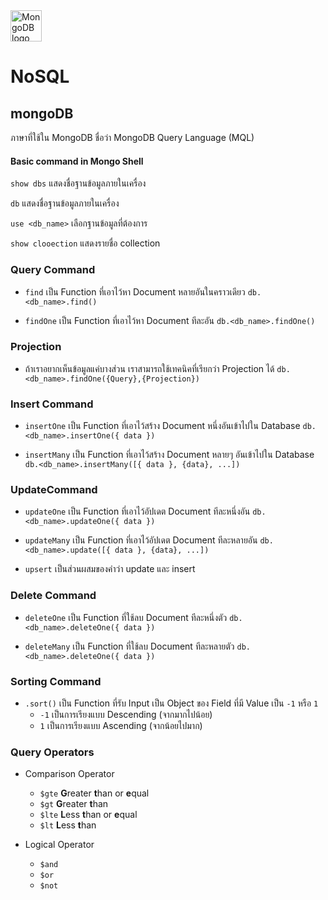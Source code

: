 <img src="https://img.shields.io/badge/MongoDB-282C34?logo=mongodb&logoColor=47A248" alt="MongoDB logo" title="MongoDB" height="50" />

# NoSQL

## mongoDB
ภาษาที่ใช้ใน MongoDB ชื่อว่า MongoDB Query Language (MQL)
 
#### Basic command in Mongo Shell

`show dbs` แสดงชื่อฐานข้อมูลภายในเครื่อง

`db` แสดงชื่อฐานข้อมูลภายในเครื่อง

`use <db_name>` เลือกฐานข้อมูลที่ต้องการ

`show clooection` แสดงรายชื่อ collection
        
### Query Command
- `find` เป็น Function ที่เอาไว้หา Document หลายอันในคราวเดียว `db.<db_name>.find()`
        
- `findOne` เป็น Function ที่เอาไว้หา Document ทีละอัน `db.<db_name>.findOne()`

### Projection
- ถ้าเราอยากเห็นข้อมูลแค่บางส่วน เราสามารถใช้เทคนิคที่เรียกว่า Projection ได้ `db.<db_name>.findOne({Query},{Projection})`

### Insert Command
- `insertOne` เป็น Function ที่เอาไว้สร้าง Document หนึ่งอันเข้าไปใน Database `db.<db_name>.insertOne({ data })`

- `insertMany` เป็น Function ที่เอาไว้สร้าง Document หลายๆ อันเข้าไปใน Database `db.<db_name>.insertMany([{ data }, {data}, ...])`

### UpdateCommand
- `updateOne` เป็น Function ที่เอาไว้อัปเดต Document ทีละหนึ่งอัน `db.<db_name>.updateOne({ data })`

- `updateMany` เป็น Function ที่เอาไว้อัปเดต Document ทีละหลายอัน `db.<db_name>.update([{ data }, {data}, ...])`

- `upsert` เป็นส่วนผสมของคำว่า update และ insert

### Delete Command
- `deleteOne` เป็น Function ที่ใช้ลบ Document ทีละหนึ่งตัว `db.<db_name>.deleteOne({ data })`

- `deleteMany` เป็น Function ที่ใช้ลบ Document ทีละหลายตัว `db.<db_name>.deleteOne({ data })`

### Sorting Command
- `.sort()` เป็น Function ที่รับ Input เป็น Object ของ Field ที่มี Value เป็น `-1` หรือ `1`
    - `-1` เป็นการเรียงแบบ Descending (จากมากไปน้อย)
    - `1` เป็นการเรียงแบบ Ascending (จากน้อยไปมาก)

### Query Operators
  - Comparison Operator
    - `$gte` **G**reater **t**han or **e**qual
    - `$gt` **G**reater **t**han
    - `$lte` **L**ess **t**han or **e**qual
    - `$lt` **L**ess **t**han

  - Logical Operator
    - `$and`
    - `$or`
    - `$not`
